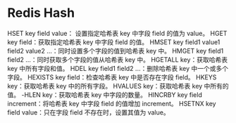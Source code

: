  # Redis Hash

HSET key field value： 设置指定哈希表 key 中字段 field 的值为 value。
HGET key field：获取指定哈希表 key 中字段 field 的值。
HMSET key field1 value1 field2 value2 ...：同时设置多个字段的值到哈希表 key 中。
HMGET key field1 field2 ...：同时获取多个字段的值从哈希表 key 中。
HGETALL key：获取哈希表 key 中所有字段和值。
HDEL key field1 field2 ...：删除哈希表 key 中一个或多个字段。
HEXISTS key field：检查哈希表 key 中是否存在字段 field。
HKEYS key：获取哈希表 key 中的所有字段。
HVALUES key：获取哈希表 key 中所有的值。 -HLEN key：获取哈希表 key 中字段的数量。
HINCRBY key field increment：将哈希表 key 中字段 field 的值增加 increment。
HSETNX key field value：只在字段 field 不存在时，设置其值为 value。